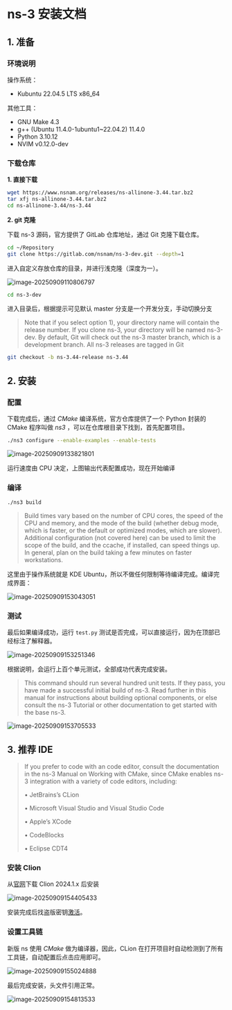 # ns-3 安装文档

## 1. 准备

### 环境说明

操作系统：

- Kubuntu 22.04.5 LTS x86_64

其他工具：

- GNU Make 4.3
- g++ (Ubuntu 11.4.0-1ubuntu1~22.04.2) 11.4.0
- Python 3.10.12
- NVIM v0.12.0-dev



### 下载仓库

**1. 直接下载**

```bash
wget https://www.nsnam.org/releases/ns-allinone-3.44.tar.bz2
tar xfj ns-allinone-3.44.tar.bz2
cd ns-allinone-3.44/ns-3.44
```

**2. git 克隆**

下载 ns-3 源码，官方提供了 GitLab 仓库地址，通过 Git 克隆下载仓库。

```bash
cd ~/Repository
git clone https://gitlab.com/nsnam/ns-3-dev.git --depth=1
```

进入自定义存放仓库的目录，并进行浅克隆（深度为一）。

![image-20250909110806797](assets/image-20250909110806797.png)

```bash
cd ns-3-dev
```

进入目录后，根据提示可见默认 master 分支是一个开发分支，手动切换分支

> Note that if you select option 1), your directory name will contain the release number. If you clone ns-3, your directory will be named ns-3-dev. By default, Git will check out the ns-3 master branch, which is a development branch. All ns-3 releases are tagged in Git

```bash
git checkout -b ns-3.44-release ns-3.44
```



## 2. 安装

### 配置

下载完成后，通过 *CMake* 编译系统，官方仓库提供了一个 Python 封装的 CMake 程序叫做 *ns3* ，可以在仓库根目录下找到，首先配置项目。

```bash
./ns3 configure --enable-examples --enable-tests
```

![image-20250909133821801](assets/image-20250909133821801.png)

运行速度由 CPU 决定，上图输出代表配置成功，现在开始编译

### 编译

```bash
./ns3 build
```

>Build times vary based on the number of CPU cores, the speed of the CPU and memory, and the mode of the build (whether debug mode, which is faster, or the default or optimized modes, which are slower). Additional configuration (not covered here) can be used to limit the scope of the build, and the ccache, if installed, can speed things up. In general, plan on the build taking a few minutes on faster workstations.

这里由于操作系统就是 KDE Ubuntu，所以不做任何限制等待编译完成。编译完成界面：

![image-20250909153043051](assets/image-20250909153043051.png)

### 测试

最后如果编译成功，运行 `test.py` 测试是否完成，可以直接运行，因为在顶部已经标注了解释器。

![image-20250909153251346](assets/image-20250909153251346.png)

根据说明，会运行上百个单元测试，全部成功代表完成安装。

>This command should run several hundred unit tests. If they pass, you have made a successful initial build of ns-3. Read further in this manual for instructions about building optional components, or else consult the ns-3 Tutorial or other documentation to get started with the base ns-3.

![image-20250909153705533](assets/image-20250909153705533.png)

## 3. 推荐 IDE

>If you prefer to code with an code editor, consult the documentation in the ns-3 Manual on Working with CMake, since CMake enables ns-3 integration with a variety of code editors, including: 
>
>• JetBrains’s CLion
>
>• Microsoft Visual Studio and Visual Studio Code
>
>• Apple’s XCode
>
>• CodeBlocks
>
>• Eclipse CDT4

### 安装 Clion

从[官网](https://www.jetbrains.com/clion/download/other.html
 )下载 Clion 2024.1.x 后安装

![image-20250909154405433](assets/image-20250909154405433.png)

安装完成后找盗版密钥[激活](https://3.jetbra.in/)。

### 设置工具链

新版 ns 使用 *CMake* 做为编译器，因此，CLion 在打开项目时自动检测到了所有工具链，自动配置后点击应用即可。

![image-20250909155024888](assets/image-20250909155024888.png)

最后完成安装，头文件引用正常。

![image-20250909154813533](assets/image-20250909154813533.png)
